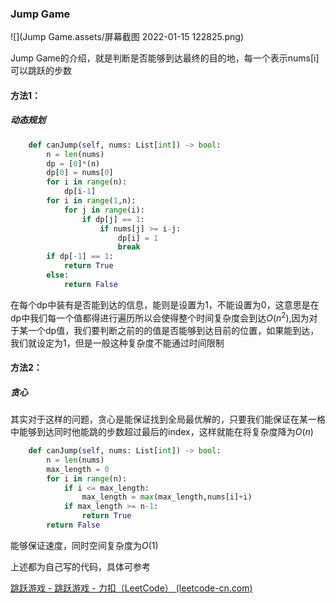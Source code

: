 ### Jump Game

![](Jump Game.assets/屏幕截图 2022-01-15 122825.png)

Jump Game的介绍，就是判断是否能够到达最终的目的地，每一个表示nums[i]可以跳跃的步数

#### 方法1：

##### 动态规划

```python
    def canJump(self, nums: List[int]) -> bool:
        n = len(nums)
        dp = [0]*(n)
        dp[0] = nums[0]
        for i in range(n):
            dp[i-1]
        for i in range(1,n):
            for j in range(i):
                if dp[j] == 1:
                    if nums[j] >= i-j:
                        dp[i] = 1
                        break
        if dp[-1] == 1:
            return True
        else:
            return False
```

在每个dp中装有是否能到达的信息，能则是设置为1，不能设置为0，这意思是在dp中我们每一个值都得进行遍历所以会使得整个时间复杂度会到达$O(n^2)$,因为对于某一个dp值，我们要判断之前的的值是否能够到达目前的位置，如果能到达，我们就设定为1，但是一般这种复杂度不能通过时间限制

#### 方法2：

##### 贪心

其实对于这样的问题，贪心是能保证找到全局最优解的，只要我们能保证在某一格中能够到达同时他能跳的步数超过最后的index，这样就能在将复杂度降为$O(n)$

```python
    def canJump(self, nums: List[int]) -> bool:
        n = len(nums)
        max_length = 0
        for i in range(n):
            if i <= max_length:
                max_length = max(max_length,nums[i]+i)
            if max_length >= n-1:
                return True
        return False

```

能够保证速度，同时空间复杂度为$O(1)$

上述都为自己写的代码，具体可参考

[跳跃游戏 - 跳跃游戏 - 力扣（LeetCode） (leetcode-cn.com)](https://leetcode-cn.com/problems/jump-game/solution/tiao-yue-you-xi-by-leetcode-solution/)

